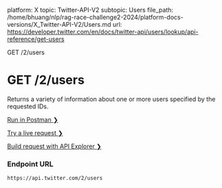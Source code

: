 platform: X
topic: Twitter-API-V2
subtopic: Users
file_path: /home/bhuang/nlp/rag-race-challenge2-2024/platform-docs-versions/X_Twitter-API-V2/Users.md
url: https://developer.twitter.com/en/docs/twitter-api/users/lookup/api-reference/get-users

GET /2/users

# GET /2/users

Returns a variety of information about one or more users specified by the requested IDs.

[Run in Postman ❯](https://t.co/twitter-api-postman) 

[Try a live request ❯](https://oauth-playground.glitch.me/?id=findUsersById&params=%28%27query%21%28%27*%7Ebody%21%28%29%7Epath%21%28%29%7E**ids%21%272244994945%2C6253282%27%29%01*_) 

[Build request with API Explorer ❯](https://developer.twitter.com/apitools/api?endpoint=%2F2%2Fusers&method=get) 

### Endpoint URL

`https://api.twitter.com/2/users`
